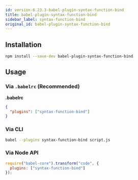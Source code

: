 ```yaml
---
id: version-6.23.3-babel-plugin-syntax-function-bind
title: babel-plugin-syntax-function-bind
sidebar_label: syntax-function-bind
original_id: babel-plugin-syntax-function-bind
---
```


## Installation

```sh
npm install --save-dev babel-plugin-syntax-function-bind
```

## Usage

### Via `.babelrc` (Recommended)

**.babelrc**

```json
{
  "plugins": ["syntax-function-bind"]
}
```

### Via CLI

```sh
babel --plugins syntax-function-bind script.js
```

### Via Node API

```javascript
require("babel-core").transform("code", {
  plugins: ["syntax-function-bind"]
});
```

